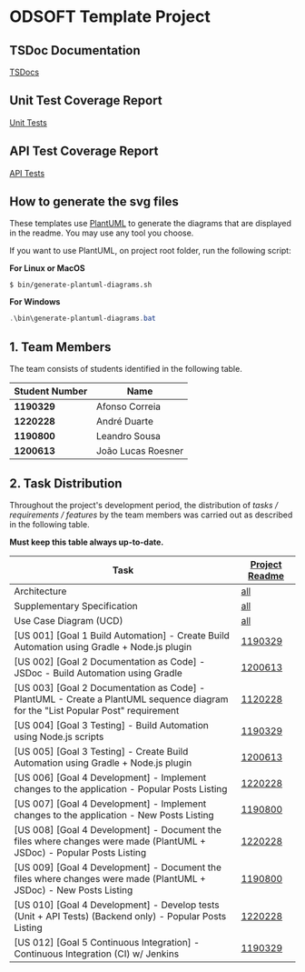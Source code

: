 # ODSOFT Template Project

## TSDoc Documentation

[TSDocs](./tsdoc/readme.md)

## Unit Test Coverage Report

[Unit Tests](./unit_coverage/readme.md)

## API Test Coverage Report

[API Tests](./api_coverage/readme.md)

## How to generate the svg files

These templates use [PlantUML](https://plantuml.com) to generate the diagrams that are displayed in the readme. You may use any tool you choose.

If you want to use PlantUML, on project root folder, run the following script:

**For Linux or MacOS**
```shell
$ bin/generate-plantuml-diagrams.sh
```
**For Windows**
```powershell
.\bin\generate-plantuml-diagrams.bat
```

## 1. Team Members

The team consists of students identified in the following table.

| Student Number | Name              |
|----------------|-------------------|
| **1190329**    | Afonso Correia |
| **1220228**    | André Duarte |
| **1190800**    | Leandro Sousa |
| **1200613**    | João Lucas Roesner |

## 2. Task Distribution

Throughout the project's development period, the distribution of _tasks / requirements / features_ by the team members
was carried out as described in the following table.

**Must keep this table always up-to-date.**

| Task                        | [Project Readme](project/readme.md)                                             |
|-----------------------------|---------------------------------------------------------------------------------|
| Architecture                | [all](project/global-artifacts/00.architecture/architecture.md)                 |
| Supplementary Specification | [all](project/global-artifacts/01.requirements-engineering/supplementary-specification.md) |
| Use Case Diagram (UCD)      | [all](project/global-artifacts/01.requirements-engineering/use-case-diagram.md) |
| [US 001] [Goal 1 Build Automation] - Create Build Automation using Gradle + Node.js plugin | [1190329](project/us001/readme.md) |
| [US 002] [Goal 2 Documentation as Code] - JSDoc - Build Automation using Gradle | [1200613](project/us002/readme.md) |
| [US 003] [Goal 2 Documentation as Code] - PlantUML - Create a PlantUML sequence diagram for the "List Popular Post" requirement | [1120228](project/us003/readme.md) |
| [US 004] [Goal 3 Testing] - Build Automation using Node.js scripts | [1190329](project/us004/readme.md) |
| [US 005] [Goal 3 Testing] - Create Build Automation using Gradle + Node.js plugin | [1200613](project/us005/readme.md) |
| [US 006] [Goal 4 Development] - Implement changes to the application - Popular Posts Listing | [1220228](project/us006/readme.md) |
| [US 007] [Goal 4 Development] - Implement changes to the application - New Posts Listing | [1190800](project/us007/readme.md) |
| [US 008] [Goal 4 Development] - Document the files where changes were made (PlantUML + JSDoc) - Popular Posts Listing | [1220228](project/us008/readme.md) |
| [US 009] [Goal 4 Development] - Document the files where changes were made (PlantUML + JSDoc) - New Posts Listing | [1190800](project/us009/readme.md) |
| [US 010] [Goal 4 Development] - Develop tests (Unit + API Tests) (Backend only) - Popular Posts Listing | [1220228](project/us010/readme.md) |
| [US 012] [Goal 5 Continuous Integration] - Continuous Integration (CI) w/ Jenkins | [1190329](project/us012/readme.md) |
